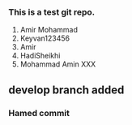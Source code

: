 ### This is a test git repo.
1. Amir Mohammad
2. Keyvan123456
3. Amir
4. HadiSheikhi
5. Mohammad Amin XXX

## develop branch added
### Hamed commit
